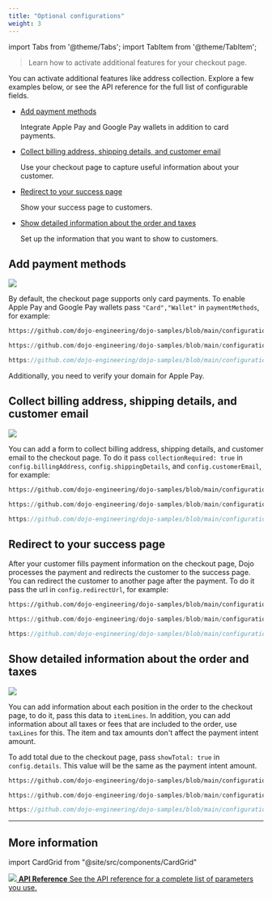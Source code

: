 ```yaml
---
title: "Optional configurations"
weight: 3
---
```

import Tabs from '@theme/Tabs';
import TabItem from '@theme/TabItem';

>Learn how to activate additional features for your checkout page.

You can activate additional features like address collection. Explore a few examples below, or see the API reference for the full list of configurable fields.

- [Add payment methods](#add-payment-methods)

    Integrate Apple Pay and Google Pay wallets in addition to card payments.

- [Collect billing address, shipping details, and customer email](#collect-billing-address-shipping-details-and-customer-email)

    Use your checkout page to capture useful information about your customer.

- [Redirect to your success page](#redirect-to-your-success-page)

    Show your success page to customers.

- [Show detailed information about the order and taxes](#show-detailed-information-about-the-order-and-taxes)

    Set up the information that you want to show to customers.

## Add payment methods

![](/images/add-payment-methods.png)

By default, the checkout page supports only card payments. To enable Apple Pay and Google Pay wallets pass `"Card","Wallet"` in `paymentMethods`, for example:

<Tabs groupId="codeGroup">
  <TabItem value="curl" label="curl" default>

```bash reference
https://github.com/dojo-engineering/dojo-samples/blob/main/configuration/curl/add-payment-methods.sh
```

  </TabItem>
  <TabItem value="python" label="Python">

```py reference
https://github.com/dojo-engineering/dojo-samples/blob/main/configuration/python/add-payment-methods.py
```

  </TabItem>
  <TabItem value="C#" label="C#">

```csharp reference
https://github.com/dojo-engineering/dojo-samples/blob/main/configuration/cs/add-payment-methods.cs
```

  </TabItem>
</Tabs>

Additionally, you need to verify your domain for Apple Pay.

## Collect billing address, shipping details, and customer email

![](/images/billing-and-shipping-details.png)

You can add a form to collect billing address, shipping details, and customer email to the checkout page.
To do it pass `collectionRequired: true` in `config.billingAddress`, `config.shippingDetails`, and `config.customerEmail`, for example:

<Tabs groupId="codeGroup">
  <TabItem value="curl" label="curl" default>

```bash reference
https://github.com/dojo-engineering/dojo-samples/blob/main/configuration/curl/billing-and-shipping-details.sh
```

  </TabItem>
  <TabItem value="python" label="Python">

```py reference
https://github.com/dojo-engineering/dojo-samples/blob/main/configuration/python/billing-and-shipping-details.py
```

  </TabItem>
  <TabItem value="C#" label="C#">

```csharp reference
https://github.com/dojo-engineering/dojo-samples/blob/main/configuration/cs/billing-and-shipping-details.cs
```

  </TabItem>
</Tabs>

## Redirect to your success page

After your customer fills payment information on the checkout page, Dojo processes the payment and redirects the customer to the success page. You can redirect the customer to another page after the payment. To do it pass the url in `config.redirectUrl`, for example:

<Tabs groupId="codeGroup">
  <TabItem value="curl" label="curl" default>

```bash reference
https://github.com/dojo-engineering/dojo-samples/blob/main/configuration/curl/redirect-success-page.sh
```

  </TabItem>
  <TabItem value="python" label="Python">

```py reference
https://github.com/dojo-engineering/dojo-samples/blob/main/configuration/python/redirect-success-page.py
```

  </TabItem>
  <TabItem value="C#" label="C#">

```csharp reference
https://github.com/dojo-engineering/dojo-samples/blob/main/configuration/cs/redirect-success-page.cs
```

  </TabItem>
</Tabs>

## Show detailed information about the order and taxes

![](/images/show-detailed-information.png)

You can add information about each position in the order to the checkout page, to do it, pass this data to `itemLines`. In addition, you can add information about all taxes or fees that are included to the order, use `taxLines` for this. The item and tax amounts don't affect the payment intent amount.

To add total due to the checkout page, pass `showTotal: true` in `config.details`. This value will be the same as the payment intent amount.

<Tabs groupId="codeGroup">
  <TabItem value="curl" label="curl" default>

```bash reference
https://github.com/dojo-engineering/dojo-samples/blob/main/configuration/curl/show-information.sh
```

  </TabItem>
  <TabItem value="python" label="Python">

```py reference
https://github.com/dojo-engineering/dojo-samples/blob/main/configuration/python/show-information.py
```

  </TabItem>
  <TabItem value="C#" label="C#">

```csharp reference
https://github.com/dojo-engineering/dojo-samples/blob/main/configuration/cs/show-information.cs
```

  </TabItem>
</Tabs>

---
## More information

import CardGrid from "@site/src/components/CardGrid"

<CardGrid home>

[![](/images/dojo-icons/TerminalWindow.svg) **API Reference** See the API reference for a complete list of parameters you use.](/api)

</CardGrid>
